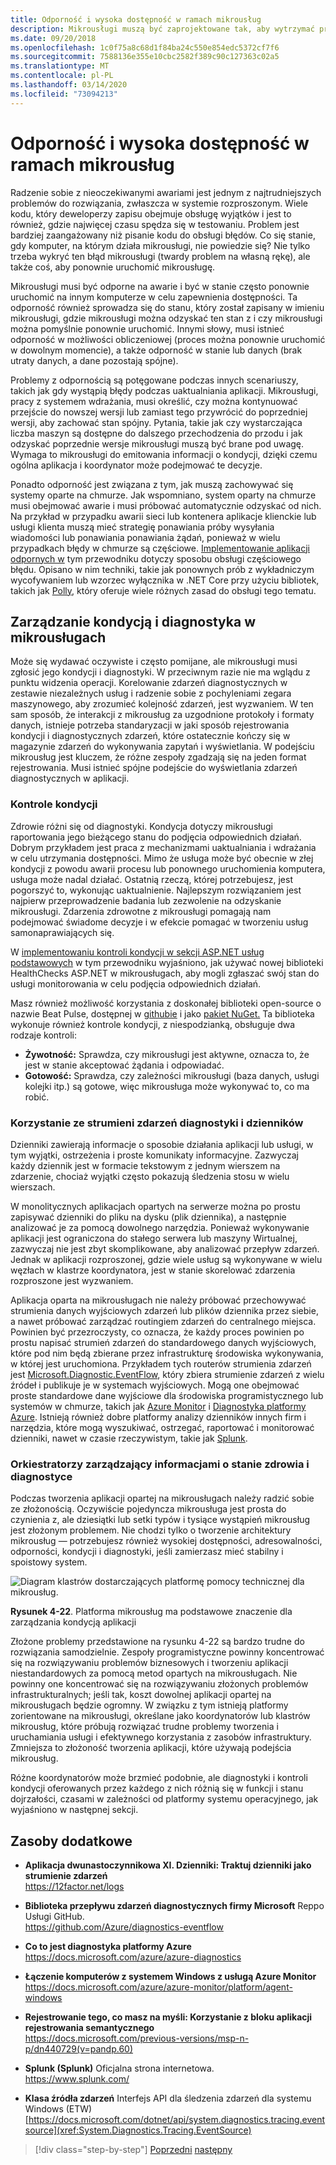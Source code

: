 ```yaml
---
title: Odporność i wysoka dostępność w ramach mikrousług
description: Mikrousługi muszą być zaprojektowane tak, aby wytrzymać przejściowe błędy sieci i zależności, które muszą być odporne na osiągnięcie wysokiej dostępności.
ms.date: 09/20/2018
ms.openlocfilehash: 1c0f75a8c68d1f84ba24c550e854edc5372cf7f6
ms.sourcegitcommit: 7588136e355e10cbc2582f389c90c127363c02a5
ms.translationtype: MT
ms.contentlocale: pl-PL
ms.lasthandoff: 03/14/2020
ms.locfileid: "73094213"
---
```

# <a name="resiliency-and-high-availability-in-microservices"></a>Odporność i wysoka dostępność w ramach mikrousług

Radzenie sobie z nieoczekiwanymi awariami jest jednym z najtrudniejszych problemów do rozwiązania, zwłaszcza w systemie rozproszonym. Wiele kodu, który deweloperzy zapisu obejmuje obsługę wyjątków i jest to również, gdzie najwięcej czasu spędza się w testowaniu. Problem jest bardziej zaangażowany niż pisanie kodu do obsługi błędów. Co się stanie, gdy komputer, na którym działa mikrousługi, nie powiedzie się? Nie tylko trzeba wykryć ten błąd mikrousługi (twardy problem na własną rękę), ale także coś, aby ponownie uruchomić mikrousługę.

Mikrousługi musi być odporne na awarie i być w stanie często ponownie uruchomić na innym komputerze w celu zapewnienia dostępności. Ta odporność również sprowadza się do stanu, który został zapisany w imieniu mikrousługi, gdzie mikrousługi można odzyskać ten stan z i czy mikrousługi można pomyślnie ponownie uruchomić. Innymi słowy, musi istnieć odporność w możliwości obliczeniowej (proces można ponownie uruchomić w dowolnym momencie), a także odporność w stanie lub danych (brak utraty danych, a dane pozostają spójne).

Problemy z odpornością są potęgowane podczas innych scenariuszy, takich jak gdy wystąpią błędy podczas uaktualniania aplikacji. Mikrousługi, pracy z systemem wdrażania, musi określić, czy można kontynuować przejście do nowszej wersji lub zamiast tego przywrócić do poprzedniej wersji, aby zachować stan spójny. Pytania, takie jak czy wystarczająca liczba maszyn są dostępne do dalszego przechodzenia do przodu i jak odzyskać poprzednie wersje mikrousługi muszą być brane pod uwagę. Wymaga to mikrousługi do emitowania informacji o kondycji, dzięki czemu ogólna aplikacja i koordynator może podejmować te decyzje.

Ponadto odporność jest związana z tym, jak muszą zachowywać się systemy oparte na chmurze. Jak wspomniano, system oparty na chmurze musi obejmować awarie i musi próbować automatycznie odzyskać od nich. Na przykład w przypadku awarii sieci lub kontenera aplikacje klienckie lub usługi klienta muszą mieć strategię ponawiania próby wysyłania wiadomości lub ponawiania ponawiania żądań, ponieważ w wielu przypadkach błędy w chmurze są częściowe. [Implementowanie aplikacji odpornych w](../implement-resilient-applications/index.md) tym przewodniku dotyczy sposobu obsługi częściowego błędu. Opisano w nim techniki, takie jak ponownych prób z wykładniczym wycofywaniem lub wzorzec wyłącznika w .NET Core przy użyciu bibliotek, takich jak [Polly](https://github.com/App-vNext/Polly), który oferuje wiele różnych zasad do obsługi tego tematu.

## <a name="health-management-and-diagnostics-in-microservices"></a>Zarządzanie kondycją i diagnostyka w mikrousługach

Może się wydawać oczywiste i często pomijane, ale mikrousługi musi zgłosić jego kondycji i diagnostyki. W przeciwnym razie nie ma wglądu z punktu widzenia operacji. Korelowanie zdarzeń diagnostycznych w zestawie niezależnych usług i radzenie sobie z pochyleniami zegara maszynowego, aby zrozumieć kolejność zdarzeń, jest wyzwaniem. W ten sam sposób, że interakcji z mikrousług za uzgodnione protokoły i formaty danych, istnieje potrzeba standaryzacji w jaki sposób rejestrowania kondycji i diagnostycznych zdarzeń, które ostatecznie kończy się w magazynie zdarzeń do wykonywania zapytań i wyświetlania. W podejściu mikrousług jest kluczem, że różne zespoły zgadzają się na jeden format rejestrowania. Musi istnieć spójne podejście do wyświetlania zdarzeń diagnostycznych w aplikacji.

### <a name="health-checks"></a>Kontrole kondycji

Zdrowie różni się od diagnostyki. Kondycja dotyczy mikrousługi raportowania jego bieżącego stanu do podjęcia odpowiednich działań. Dobrym przykładem jest praca z mechanizmami uaktualniania i wdrażania w celu utrzymania dostępności. Mimo że usługa może być obecnie w złej kondycji z powodu awarii procesu lub ponownego uruchomienia komputera, usługa może nadal działać. Ostatnią rzeczą, której potrzebujesz, jest pogorszyć to, wykonując uaktualnienie. Najlepszym rozwiązaniem jest najpierw przeprowadzenie badania lub zezwolenie na odzyskanie mikrousługi. Zdarzenia zdrowotne z mikrousługi pomagają nam podejmować świadome decyzje i w efekcie pomagać w tworzeniu usług samonaprawiających się.

W [implementowaniu kontroli kondycji w sekcji ASP.NET usług podstawowych](../implement-resilient-applications/monitor-app-health.md#implement-health-checks-in-aspnet-core-services) w tym przewodniku wyjaśniono, jak używać nowej biblioteki HealthChecks ASP.NET w mikrousługach, aby mogli zgłaszać swój stan do usługi monitorowania w celu podjęcia odpowiednich działań.

Masz również możliwość korzystania z doskonałej biblioteki open-source o nazwie Beat Pulse, dostępnej w [githubie](https://github.com/Xabaril/BeatPulse) i jako [pakiet NuGet.](https://www.nuget.org/packages/BeatPulse/) Ta biblioteka wykonuje również kontrole kondycji, z niespodzianką, obsługuje dwa rodzaje kontroli:

- **Żywotność:** Sprawdza, czy mikrousługi jest aktywne, oznacza to, że jest w stanie akceptować żądania i odpowiadać.
- **Gotowość:** Sprawdza, czy zależności mikrousługi (baza danych, usługi kolejki itp.) są gotowe, więc mikrousługa może wykonywać to, co ma robić.

### <a name="using-diagnostics-and-logs-event-streams"></a>Korzystanie ze strumieni zdarzeń diagnostyki i dzienników

Dzienniki zawierają informacje o sposobie działania aplikacji lub usługi, w tym wyjątki, ostrzeżenia i proste komunikaty informacyjne. Zazwyczaj każdy dziennik jest w formacie tekstowym z jednym wierszem na zdarzenie, chociaż wyjątki często pokazują śledzenia stosu w wielu wierszach.

W monolitycznych aplikacjach opartych na serwerze można po prostu zapisywać dzienniki do pliku na dysku (plik dziennika), a następnie analizować je za pomocą dowolnego narzędzia. Ponieważ wykonywanie aplikacji jest ograniczona do stałego serwera lub maszyny Wirtualnej, zazwyczaj nie jest zbyt skomplikowane, aby analizować przepływ zdarzeń. Jednak w aplikacji rozproszonej, gdzie wiele usług są wykonywane w wielu węzłach w klastrze koordynatora, jest w stanie skorelować zdarzenia rozproszone jest wyzwaniem.

Aplikacja oparta na mikrousługach nie należy próbować przechowywać strumienia danych wyjściowych zdarzeń lub plików dziennika przez siebie, a nawet próbować zarządzać routingiem zdarzeń do centralnego miejsca. Powinien być przezroczysty, co oznacza, że każdy proces powinien po prostu napisać strumień zdarzeń do standardowego danych wyjściowych, które pod nim będą zbierane przez infrastrukturę środowiska wykonywania, w której jest uruchomiona. Przykładem tych routerów strumienia zdarzeń jest [Microsoft.Diagnostic.EventFlow](https://github.com/Azure/diagnostics-eventflow), który zbiera strumienie zdarzeń z wielu źródeł i publikuje je w systemach wyjściowych. Mogą one obejmować proste standardowe dane wyjściowe dla środowiska programistycznego lub systemów w chmurze, takich jak [Azure Monitor](https://azure.microsoft.com/services/monitor//) i [Diagnostyka platformy Azure](https://docs.microsoft.com/azure/azure-monitor/platform/diagnostics-extension-overview). Istnieją również dobre platformy analizy dzienników innych firm i narzędzia, które mogą wyszukiwać, ostrzegać, raportować i monitorować dzienniki, nawet w czasie rzeczywistym, takie jak [Splunk](https://www.splunk.com/goto/Splunk_Log_Management?ac=ga_usa_log_analysis_phrase_Mar17&_kk=logs%20analysis&gclid=CNzkzIrex9MCFYGHfgodW5YOtA).

### <a name="orchestrators-managing-health-and-diagnostics-information"></a>Orkiestratorzy zarządzający informacjami o stanie zdrowia i diagnostyce

Podczas tworzenia aplikacji opartej na mikrousługach należy radzić sobie ze złożonością. Oczywiście pojedyncza mikrousługa jest prosta do czynienia z, ale dziesiątki lub setki typów i tysiące wystąpień mikrousług jest złożonym problemem. Nie chodzi tylko o tworzenie architektury mikrousług — potrzebujesz również wysokiej dostępności, adresowalności, odporności, kondycji i diagnostyki, jeśli zamierzasz mieć stabilny i spoistowy system.

![Diagram klastrów dostarczających platformę pomocy technicznej dla mikrousług.](./media/resilient-high-availability-microservices/microservice-platform.png)

**Rysunek 4-22**. Platforma mikrousług ma podstawowe znaczenie dla zarządzania kondycją aplikacji

Złożone problemy przedstawione na rysunku 4-22 są bardzo trudne do rozwiązania samodzielnie. Zespoły programistyczne powinny koncentrować się na rozwiązywaniu problemów biznesowych i tworzeniu aplikacji niestandardowych za pomocą metod opartych na mikrousługach. Nie powinny one koncentrować się na rozwiązywaniu złożonych problemów infrastrukturalnych; jeśli tak, koszt dowolnej aplikacji opartej na mikrousługach będzie ogromny. W związku z tym istnieją platformy zorientowane na mikrousługi, określane jako koordynatorów lub klastrów mikrousług, które próbują rozwiązać trudne problemy tworzenia i uruchamiania usługi i efektywnego korzystania z zasobów infrastruktury. Zmniejsza to złożoność tworzenia aplikacji, które używają podejścia mikrousług.

Różne koordynatorów może brzmieć podobnie, ale diagnostyki i kontroli kondycji oferowanych przez każdego z nich różnią się w funkcji i stanu dojrzałości, czasami w zależności od platformy systemu operacyjnego, jak wyjaśniono w następnej sekcji.

## <a name="additional-resources"></a>Zasoby dodatkowe

- **Aplikacja dwunastoczynnikowa XI. Dzienniki: Traktuj dzienniki jako strumienie zdarzeń** \
  <https://12factor.net/logs>

- **Biblioteka przepływu zdarzeń diagnostycznych firmy Microsoft** Reppo Usługi GitHub. \
  <https://github.com/Azure/diagnostics-eventflow>

- **Co to jest diagnostyka platformy Azure** \
  <https://docs.microsoft.com/azure/azure-diagnostics>

- **Łączenie komputerów z systemem Windows z usługą Azure Monitor** \
  <https://docs.microsoft.com/azure/azure-monitor/platform/agent-windows>

- **Rejestrowanie tego, co masz na myśli: Korzystanie z bloku aplikacji rejestrowania semantycznego** \
  <https://docs.microsoft.com/previous-versions/msp-n-p/dn440729(v=pandp.60)>

- **Splunk (Splunk)** Oficjalna strona internetowa. \
  <https://www.splunk.com/>

- **Klasa źródła zdarzeń** Interfejs API dla śledzenia zdarzeń dla systemu Windows (ETW) \
  [https://docs.microsoft.com/dotnet/api/system.diagnostics.tracing.eventsource](xref:System.Diagnostics.Tracing.EventSource)

>[!div class="step-by-step"]
>[Poprzedni](microservice-based-composite-ui-shape-layout.md)
>[następny](scalable-available-multi-container-microservice-applications.md)
